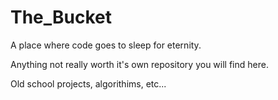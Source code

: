 # The_Bucket
A place where code goes to sleep for eternity.

Anything not really worth it's own repository you will find here.

Old school projects, algorithims, etc...
